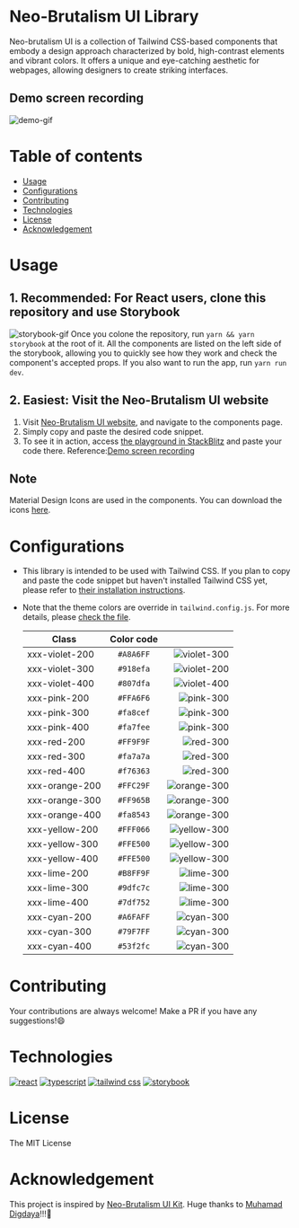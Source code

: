 # Neo-Brutalism UI Library

Neo-brutalism UI is a collection of Tailwind CSS-based components that embody a design approach characterized by bold, high-contrast elements and vibrant colors. It offers a unique and eye-catching aesthetic for webpages, allowing designers to create striking interfaces.

## Demo screen recording

![demo-gif](./public/neo-brutalism-ui-demo.gif)

# Table of contents

- [Usage](#usage)
- [Configurations](#configurations)
- [Contributing](#contributing)
- [Technologies](#technologies)
- [License](#license)
- [Acknowledgement](#acknowledgement)

# Usage

## 1. Recommended: For React users, clone this repository and use Storybook

![storybook-gif](./public/neo-brutalism-storybook-demo.png)
Once you colone the repository, run `yarn && yarn storybook` at the root of it. All the components are listed on the left side of the storybook, allowing you to quickly see how they work and check the component's accepted props.
If you also want to run the app, run `yarn run dev`.

## 2. Easiest: Visit the Neo-Brutalism UI website

1. Visit [Neo-Brutalism UI website](https://neo-brutalism-ui-library.vercel.app/), and navigate to the components page.
2. Simply copy and paste the desired code snippet.
3. To see it in action, access [the playground in StackBlitz](https://stackblitz.com/edit/tailwindcss-a14rd1?file=index.html) and paste your code there.
   Reference:[Demo screen recording](#demo-screen-recording)

## Note
Material Design Icons are used in the components. You can download the icons [here](https://www.figma.com/community/plugin/740272380439725040/Material-Design-Icons).

# Configurations

- This library is intended to be used with Tailwind CSS. If you plan to copy and paste the code snippet but haven't installed Tailwind CSS yet, please refer to [their installation instructions](https://tailwindcss.com/docs/installation).
- Note that the theme colors are override in `tailwind.config.js`. For more details, please [check the file](./tailwind.config.js).

  | Class          | Color code |                                                          |
  | -------------- | :--------: | -------------------------------------------------------: |
  | xxx-violet-200 | `#A8A6FF`  | ![violet-300](https://readme-swatches.vercel.app/A8A6FF) |
  | xxx-violet-300 | `#918efa`  | ![violet-200](https://readme-swatches.vercel.app/918efa) |
  | xxx-violet-400 | `#807dfa`  | ![violet-400](https://readme-swatches.vercel.app/FFA6F6) |
  | xxx-pink-200   | `#FFA6F6`  |   ![pink-300](https://readme-swatches.vercel.app/FFA6F6) |
  | xxx-pink-300   | `#fa8cef`  |   ![pink-300](https://readme-swatches.vercel.app/fa8cef) |
  | xxx-pink-400   | `#fa7fee`  |   ![pink-300](https://readme-swatches.vercel.app/fa7fee) |
  | xxx-red-200    | `#FF9F9F`  |    ![red-300](https://readme-swatches.vercel.app/FF9F9F) |
  | xxx-red-300    | `#fa7a7a`  |    ![red-300](https://readme-swatches.vercel.app/fa7a7a) |
  | xxx-red-400    | `#f76363`  |    ![red-300](https://readme-swatches.vercel.app/f76363) |
  | xxx-orange-200 | `#FFC29F`  | ![orange-300](https://readme-swatches.vercel.app/FFC29F) |
  | xxx-orange-300 | `#FF965B`  | ![orange-300](https://readme-swatches.vercel.app/FF965B) |
  | xxx-orange-400 | `#fa8543`  | ![orange-300](https://readme-swatches.vercel.app/fa8543) |
  | xxx-yellow-200 | `#FFF066`  | ![yellow-300](https://readme-swatches.vercel.app/FFF066) |
  | xxx-yellow-300 | `#FFE500`  | ![yellow-300](https://readme-swatches.vercel.app/FFE500) |
  | xxx-yellow-400 | `#FFE500`  | ![yellow-300](https://readme-swatches.vercel.app/FFE500) |
  | xxx-lime-200   | `#B8FF9F`  |   ![lime-300](https://readme-swatches.vercel.app/B8FF9F) |
  | xxx-lime-300   | `#9dfc7c`  |   ![lime-300](https://readme-swatches.vercel.app/9dfc7c) |
  | xxx-lime-400   | `#7df752`  |   ![lime-300](https://readme-swatches.vercel.app/7df752) |
  | xxx-cyan-200   | `#A6FAFF`  |   ![cyan-300](https://readme-swatches.vercel.app/A6FAFF) |
  | xxx-cyan-300   | `#79F7FF`  |   ![cyan-300](https://readme-swatches.vercel.app/79F7FF) |
  | xxx-cyan-400   | `#53f2fc`  |   ![cyan-300](https://readme-swatches.vercel.app/53f2fc) |

# Contributing

Your contributions are always welcome! Make a PR if you have any suggestions!:smile:

# Technologies
[![react](./public/react.svg)](https://react.dev/)
[![typescript](./public/typescript-icon.svg)](https://www.typescriptlang.org/)
[![tailwind css](./public/tailwindcss-icon.svg)](https://tailwindcss.com/)
[![storybook](./public/storybook-icon.svg)](https://storybook.js.org/)

# License
The MIT License

# Acknowledgement
This project is inspired by [Neo-Brutalism UI Kit](https://www.figma.com/community/file/1209478811951634271).
Huge thanks to [Muhamad Digdaya](https://www.figma.com/@muhamaddigdaya)!!!:star_struck:
